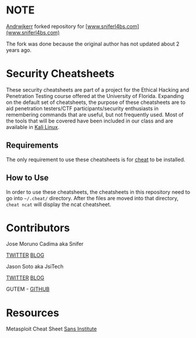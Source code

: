 NOTE
====

[Andrwjkerr](https://github.com/andrewjkerr/security-cheatsheets) forked repository for 
[www.sniferl4bs.com](www.sniferl4bs.com)

The fork was done because the original author has not updated about 2 years ago.

Security Cheatsheets
====================

These security cheatsheets are part of a project for the Ethical Hacking and Penetration Testing course offered at the University of Florida. Expanding on the default set of cheatsheets, the purpose of these cheatsheets are to aid penetration testers/CTF participants/security enthusiasts in remembering commands that are useful, but not frequently used. Most of the tools that will be covered have been included in our class and are available in [Kali Linux](http://www.kali.org).

Requirements
------------

The only requirement to use these cheatsheets is for [cheat](https://github.com/chrisallenlane/cheat) to be installed.

How to Use
----------

In order to use these cheatsheets, the cheatsheets in this repository need to go into `~/.cheat/` directory. After the files are moved into that directory, `cheat ncat` will display the ncat cheatsheet.

Contributors
============

Jose Moruno Cadima aka Snifer

[TWITTER](https://twitter.com/sniferl4bs) [BLOG](http://www.sniferl4bs.com)

Jason Soto aka JsiTech

[TWITTER](https://twitter.com/jsitech) [BLOG](http://www.jsitech.com)

GUTEM -  [GITHUB](https://github.com/Gutem)

Resources
=========

Metasploit Cheat Sheet [Sans Institute](http://www.sans.org/security-resources/sec560/misc_tools_sheet_v1.pdf)
